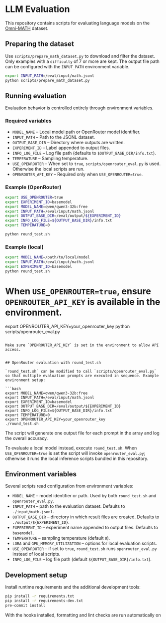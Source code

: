 # LLM Evaluation

This repository contains scripts for evaluating language models on the [Omni-MATH](https://huggingface.co/datasets/KbsdJames/Omni-MATH) dataset.

## Preparing the dataset

Use `scripts/prepare_math_dataset.py` to download and filter the dataset. Only examples with a `difficulty` of 7 or more are kept. The output file path can be configured with the `INPUT_PATH` environment variable.

```bash
export INPUT_PATH=/eval/input/math.jsonl
python scripts/prepare_math_dataset.py
```

## Running evaluation

Evaluation behavior is controlled entirely through environment variables.

### Required variables

- `MODEL_NAME` – Local model path or OpenRouter model identifier.
- `INPUT_PATH` – Path to the JSONL dataset.
- `OUTPUT_BASE_DIR` – Directory where outputs are written.
- `EXPERIMENT_ID` – Label appended to output files.
- `INFO_LOG_FILE` – Log file path (defaults to `$OUTPUT_BASE_DIR/info.txt`).
- `TEMPERATURE` – Sampling temperature.
- `USE_OPENROUTER` – When set to `true`, `scripts/openrouter_eval.py` is used. Otherwise the local scripts are run.
- `OPENROUTER_API_KEY` – Required only when `USE_OPENROUTER=true`.

### Example (OpenRouter)

```bash
export USE_OPENROUTER=true
export EXPERIMENT_ID=basemodel
export MODEL_NAME=qwen/qwen3-32b:free
export INPUT_PATH=/eval/input/math.jsonl
export OUTPUT_BASE_DIR=/eval/output/${EXPERIMENT_ID}
export INFO_LOG_FILE=${OUTPUT_BASE_DIR}/info.txt
export TEMPERATURE=0

python round_test.sh
```

### Example (local)

```bash
export MODEL_NAME=/path/to/local/model
export INPUT_PATH=/eval/input/math.jsonl
export EXPERIMENT_ID=basemodel
python round_test.sh
```

When `USE_OPENROUTER=true`, ensure `OPENROUTER_API_KEY` is available in the environment.
=======
export OPENROUTER_API_KEY=your_openrouter_key
python scripts/openrouter_eval.py
```

Make sure `OPENROUTER_API_KEY` is set in the environment to allow API access.


## OpenRouter evaluation with round_test.sh

`round_test.sh` can be modified to call `scripts/openrouter_eval.py` so that multiple evaluation prompts are executed in sequence. Example environment setup:

```bash
export MODEL_NAME=qwen/qwen3-32b:free
export INPUT_PATH=/eval/input/math.jsonl
export EXPERIMENT_ID=basemodel
export OUTPUT_BASE_DIR=/eval/output/${EXPERIMENT_ID}
export INFO_LOG_FILE=${OUTPUT_BASE_DIR}/info.txt
export TEMPERATURE=0
export OPENROUTER_API_KEY=your_openrouter_key
./round_test.sh
```

The script will generate one output file for each prompt in the array and log the overall accuracy.

To evaluate a local model instead, execute `round_test.sh`. When `USE_OPENROUTER=true` is set the script will invoke `openrouter_eval.py`; otherwise it runs the local inference scripts bundled in this repository.

## Environment variables

Several scripts read configuration from environment variables:

- `MODEL_NAME` – model identifier or path. Used by both `round_test.sh` and `openrouter_eval.py`.
- `INPUT_PATH` – path to the evaluation dataset. Defaults to `./input/math.jsonl`.
- `OUTPUT_BASE_DIR` – directory in which result files are created. Defaults to `./output/${EXPERIMENT_ID}`.
- `EXPERIMENT_ID` – experiment name appended to output files. Defaults to `basemodel`.
- `TEMPERATURE` – sampling temperature (default `0`).
- `LORA` and `GPU_MEMORY_UTILIZATION` – options for local evaluation scripts.
- `USE_OPENROUTER` – if set to `true`, `round_test.sh` runs `openrouter_eval.py` instead of local scripts.
- `INFO_LOG_FILE` – log file path (default `${OUTPUT_BASE_DIR}/info.txt`).
## Development setup

Install runtime requirements and the additional development tools:

```bash
pip install -r requirements.txt
pip install -r requirements-dev.txt
pre-commit install
```

With the hooks installed, formatting and lint checks are run automatically on

